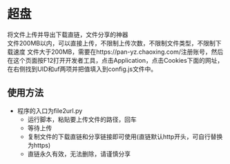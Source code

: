 # 超盘
将文件上传并导出下载直链，文件分享的神器</br>
文件200MB以内，可以直接上传，不限制上传次数，不限制文件类型，不限制下载速度
文件大于200MB，需要在https://pan-yz.chaoxing.com/注册账号，然后在这个页面按F12打开开发者工具，点击Application，点击Cookies下面的网址，在右侧找到UID和uf两项并把值填入到config.js文件中。
</br>

## 使用方法

* 程序的入口为file2url.py
    *  运行脚本，粘贴要上传文件的路径，回车
    *  等待上传
    *  复制文件的下载直链和分享链接即可使用(直链默认http开头，可自行替换为https)
	*  直链永久有效，无法删除，请谨慎分享

